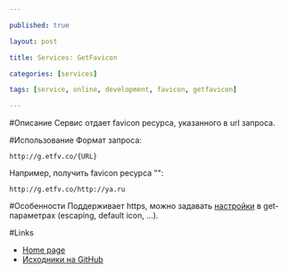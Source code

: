 ```yaml
---

published: true

layout: post

title: Services: GetFavicon

categories: [services]

tags: [service, online, development, favicon, getfavicon]

---
```


#Описание
Сервис отдает favicon ресурса, указанного в url запроса.

#Использование
Формат запроса:
```
http://g.etfv.co/{URL}
```
Например, получить favicon ресурса "[](http://ya.ru)":
```
http://g.etfv.co/http://ya.ru
```
#Особенности
Поддерживает https, можно задавать [настройки](http://g.etfv.co/) в get-параметрах (escaping, default icon, ...).

#Links
*   [Home page](http://g.etfv.co/)
*   [Исходники на GitHub](https://github.com/potatolondon/getfavicon)
